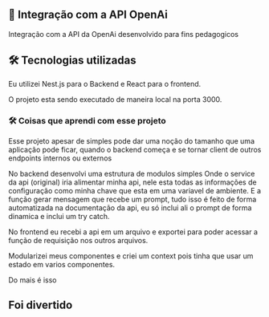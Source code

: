 
## 🚀 Integração com a API OpenAi
Integração com a API da OpenAi desenvolvido para fins pedagogicos



## 🛠 Tecnologias utilizadas
Eu utilizei Nest.js para o Backend e React para o frontend.

O projeto esta sendo executado de maneira local na porta 3000.


### 🛠 Coisas que aprendi com esse projeto

Esse projeto apesar de simples pode dar uma noção do tamanho que uma aplicação pode ficar, quando o backend começa e se tornar client de outros endpoints internos ou externos

No backend desenvolvi uma estrutura de modulos simples 
Onde o service da api (original) iria alimentar minha api, nele esta todas as informações de configuração como minha chave que esta em uma variavel de ambiente. 
E a função gerar mensagem que recebe um prompt, tudo isso é feito de forma automatizada na documentação da api, eu só inclui ali o prompt de forma dinamica e inclui um try catch.

No frontend eu recebi a api em um arquivo e exportei para poder acessar a função de requisição nos outros arquivos. 

Modularizei meus componentes e criei um context pois tinha que usar um estado em varios componentes.

Do mais é isso

## Foi divertido
